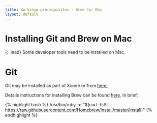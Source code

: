 ```yaml
---
title: Workshop prerequisites - Brew for Mac
layout: default
---
```


# Installing Git and Brew on Mac 

{: .lead}
Some developer tools need to be installed on Mac.

# Git

Git may be installed as part of Xcode or from
[here.](https://git-scm.com/book/en/v2/Getting-Started-Installing-Git)

Details instructions for installing Brew can be found [here.](http://brew.sh/)
In brief:

{% highlight bash %}
/usr/bin/ruby -e "$(curl -fsSL https://raw.githubusercontent.com/Homebrew/install/master/install)"
{% endhighlight %}
